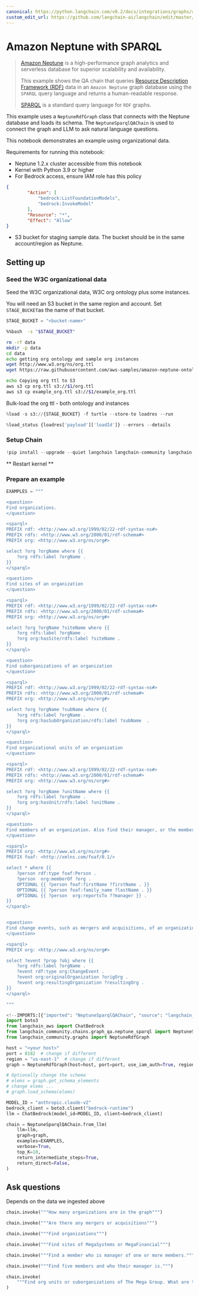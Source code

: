 ```yaml
---
canonical: https://python.langchain.com/v0.2/docs/integrations/graphs/amazon_neptune_sparql/
custom_edit_url: https://github.com/langchain-ai/langchain/edit/master/docs/docs/integrations/graphs/amazon_neptune_sparql.ipynb
---
```


# Amazon Neptune with SPARQL

>[Amazon Neptune](https://aws.amazon.com/neptune/) is a high-performance graph analytics and serverless database for superior scalability and availability.
>
>This example shows the QA chain that queries [Resource Description Framework (RDF)](https://en.wikipedia.org/wiki/Resource_Description_Framework) data 
in an `Amazon Neptune` graph database using the `SPARQL` query language and returns a human-readable response.
>
>[SPARQL](https://en.wikipedia.org/wiki/SPARQL) is a standard query language for `RDF` graphs.


This example uses a `NeptuneRdfGraph` class that connects with the Neptune database and loads its schema. 
The `NeptuneSparqlQAChain` is used to connect the graph and LLM to ask natural language questions.

This notebook demonstrates an example using organizational data.

Requirements for running this notebook:
- Neptune 1.2.x cluster accessible from this notebook
- Kernel with Python 3.9 or higher
- For Bedrock access, ensure IAM role has this policy

```json
{
        "Action": [
            "bedrock:ListFoundationModels",
            "bedrock:InvokeModel"
        ],
        "Resource": "*",
        "Effect": "Allow"
}
```

- S3 bucket for staging sample data. The bucket should be in the same account/region as Neptune.

## Setting up

### Seed the W3C organizational data

Seed the W3C organizational data, W3C org ontology plus some instances. 
 
You will need an S3 bucket in the same region and account. Set `STAGE_BUCKET`as the name of that bucket.


```python
STAGE_BUCKET = "<bucket-name>"
```


```bash
%%bash  -s "$STAGE_BUCKET"

rm -rf data
mkdir -p data
cd data
echo getting org ontology and sample org instances
wget http://www.w3.org/ns/org.ttl 
wget https://raw.githubusercontent.com/aws-samples/amazon-neptune-ontology-example-blog/main/data/example_org.ttl 

echo Copying org ttl to S3
aws s3 cp org.ttl s3://$1/org.ttl
aws s3 cp example_org.ttl s3://$1/example_org.ttl

```

Bulk-load the org ttl - both ontology and instances


```python
%load -s s3://{STAGE_BUCKET} -f turtle --store-to loadres --run
```


```python
%load_status {loadres['payload']['loadId']} --errors --details
```

### Setup Chain


```python
!pip install --upgrade --quiet langchain langchain-community langchain-aws
```

** Restart kernel **

### Prepare an example


```python
EXAMPLES = """

<question>
Find organizations.
</question>

<sparql>
PREFIX rdf: <http://www.w3.org/1999/02/22-rdf-syntax-ns#> 
PREFIX rdfs: <http://www.w3.org/2000/01/rdf-schema#> 
PREFIX org: <http://www.w3.org/ns/org#> 

select ?org ?orgName where {{
    ?org rdfs:label ?orgName .
}} 
</sparql>

<question>
Find sites of an organization
</question>

<sparql>
PREFIX rdf: <http://www.w3.org/1999/02/22-rdf-syntax-ns#> 
PREFIX rdfs: <http://www.w3.org/2000/01/rdf-schema#> 
PREFIX org: <http://www.w3.org/ns/org#> 

select ?org ?orgName ?siteName where {{
    ?org rdfs:label ?orgName .
    ?org org:hasSite/rdfs:label ?siteName . 
}} 
</sparql>

<question>
Find suborganizations of an organization
</question>

<sparql>
PREFIX rdf: <http://www.w3.org/1999/02/22-rdf-syntax-ns#> 
PREFIX rdfs: <http://www.w3.org/2000/01/rdf-schema#> 
PREFIX org: <http://www.w3.org/ns/org#> 

select ?org ?orgName ?subName where {{
    ?org rdfs:label ?orgName .
    ?org org:hasSubOrganization/rdfs:label ?subName  .
}} 
</sparql>

<question>
Find organizational units of an organization
</question>

<sparql>
PREFIX rdf: <http://www.w3.org/1999/02/22-rdf-syntax-ns#> 
PREFIX rdfs: <http://www.w3.org/2000/01/rdf-schema#> 
PREFIX org: <http://www.w3.org/ns/org#> 

select ?org ?orgName ?unitName where {{
    ?org rdfs:label ?orgName .
    ?org org:hasUnit/rdfs:label ?unitName . 
}} 
</sparql>

<question>
Find members of an organization. Also find their manager, or the member they report to.
</question>

<sparql>
PREFIX org: <http://www.w3.org/ns/org#> 
PREFIX foaf: <http://xmlns.com/foaf/0.1/> 

select * where {{
    ?person rdf:type foaf:Person .
    ?person  org:memberOf ?org .
    OPTIONAL {{ ?person foaf:firstName ?firstName . }}
    OPTIONAL {{ ?person foaf:family_name ?lastName . }}
    OPTIONAL {{ ?person  org:reportsTo ??manager }} .
}}
</sparql>


<question>
Find change events, such as mergers and acquisitions, of an organization
</question>

<sparql>
PREFIX org: <http://www.w3.org/ns/org#> 

select ?event ?prop ?obj where {{
    ?org rdfs:label ?orgName .
    ?event rdf:type org:ChangeEvent .
    ?event org:originalOrganization ?origOrg .
    ?event org:resultingOrganization ?resultingOrg .
}}
</sparql>

"""
```


```python
<!--IMPORTS:[{"imported": "NeptuneSparqlQAChain", "source": "langchain_community.chains.graph_qa.neptune_sparql", "docs": "https://api.python.langchain.com/en/latest/chains/langchain_community.chains.graph_qa.neptune_sparql.NeptuneSparqlQAChain.html", "title": "Amazon Neptune with SPARQL"}, {"imported": "NeptuneRdfGraph", "source": "langchain_community.graphs", "docs": "https://api.python.langchain.com/en/latest/graphs/langchain_community.graphs.neptune_rdf_graph.NeptuneRdfGraph.html", "title": "Amazon Neptune with SPARQL"}]-->
import boto3
from langchain_aws import ChatBedrock
from langchain_community.chains.graph_qa.neptune_sparql import NeptuneSparqlQAChain
from langchain_community.graphs import NeptuneRdfGraph

host = "<your host>"
port = 8182  # change if different
region = "us-east-1"  # change if different
graph = NeptuneRdfGraph(host=host, port=port, use_iam_auth=True, region_name=region)

# Optionally change the schema
# elems = graph.get_schema_elements
# change elems ...
# graph.load_schema(elems)

MODEL_ID = "anthropic.claude-v2"
bedrock_client = boto3.client("bedrock-runtime")
llm = ChatBedrock(model_id=MODEL_ID, client=bedrock_client)

chain = NeptuneSparqlQAChain.from_llm(
    llm=llm,
    graph=graph,
    examples=EXAMPLES,
    verbose=True,
    top_K=10,
    return_intermediate_steps=True,
    return_direct=False,
)
```

## Ask questions
Depends on the data we ingested above


```python
chain.invoke("""How many organizations are in the graph""")
```


```python
chain.invoke("""Are there any mergers or acquisitions""")
```


```python
chain.invoke("""Find organizations""")
```


```python
chain.invoke("""Find sites of MegaSystems or MegaFinancial""")
```


```python
chain.invoke("""Find a member who is manager of one or more members.""")
```


```python
chain.invoke("""Find five members and who their manager is.""")
```


```python
chain.invoke(
    """Find org units or suborganizations of The Mega Group. What are the sites of those units?"""
)
```